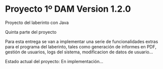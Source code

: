 # Proyecto 1º DAM Version 1.2.0

Proyecto del laberinto con Java

Quinta parte del proyecto

Para esta entrega se van a implementar una serie de funcionalidades extras para el programa del laberinto, tales como generación de informes en PDF, gestión de usuarios, logs del sistema, modificacion de datos de usuario...

Estado actual del proyecto: En implementación...
